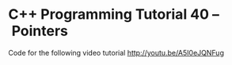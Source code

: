 C++ Programming Tutorial 40 – Pointers
======================================

Code for the following video tutorial http://youtu.be/A5I0eJQNFug
